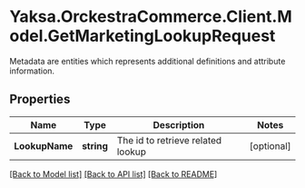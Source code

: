 # Yaksa.OrckestraCommerce.Client.Model.GetMarketingLookupRequest
Metadata are entities which represents additional definitions and attribute information.

## Properties

Name | Type | Description | Notes
------------ | ------------- | ------------- | -------------
**LookupName** | **string** | The id to retrieve related lookup | [optional] 

[[Back to Model list]](../README.md#documentation-for-models) [[Back to API list]](../README.md#documentation-for-api-endpoints) [[Back to README]](../README.md)

